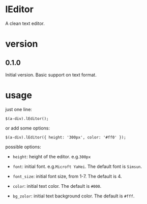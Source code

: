 # lEditor
A clean text editor.

# version
## 0.1.0
Initial version. Basic support on text format.

# usage
just one line:

`$(a-div).lEditor();`

or add some options:

`$(a-div).lEditor({
  height: '300px',
  color: '#ff0'
});`

possible options:

- `height`: height of the editor. e.g.`300px`

- `font`: initial font. e.g.`Microft YaHei`. The default font is `Simsun`.

- `font_size`: initial font size, from 1-7. The default is 4.

- `color`: initial text color. The default is `#000`.

- `bg_zolor`: initial text background color. The default is `#fff`.


